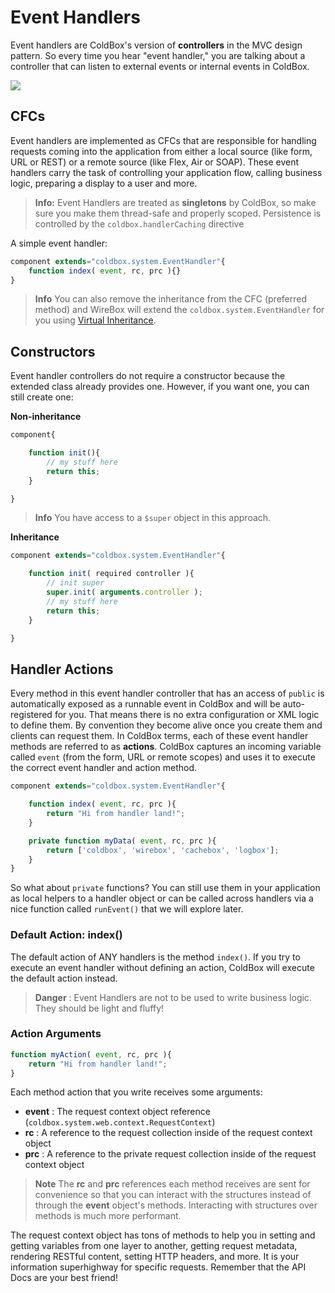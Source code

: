 # Event Handlers

Event handlers are ColdBox's version of **controllers** in the MVC design pattern. So every time you hear "event handler," you are talking about a controller that can listen to external events or internal events in ColdBox.

![](https://github.com/ortus/coldbox-platform-documentation/tree/24d3f3d16693b36ca41bf5ce0329c6ff33316ef0/images/ControllerLayer.jpg)

## CFCs

Event handlers are implemented as CFCs that are responsible for handling requests coming into the application from either a local source \(like form, URL or REST\) or a remote source \(like Flex, Air or SOAP\). These event handlers carry the task of controlling your application flow, calling business logic, preparing a display to a user and more.

> **Info:** Event Handlers are treated as **singletons** by ColdBox, so make sure you make them thread-safe and properly scoped. Persistence is controlled by the `coldbox.handlerCaching` directive

A simple event handler:

```javascript
component extends="coldbox.system.EventHandler"{
    function index( event, rc, prc ){}
}
```

> **Info** You can also remove the inheritance from the CFC \(preferred method\) and WireBox will extend the `coldbox.system.EventHandler` for you using [Virtual Inheritance](https://wirebox.ortusbooks.com/content/virtual_inheritance/).

## Constructors

Event handler controllers do not require a constructor because the extended class already provides one. However, if you want one, you can still create one:

**Non-inheritance**

```javascript
component{

    function init(){
        // my stuff here
        return this;
    }

}
```

> **Info** You have access to a `$super` object in this approach.

**Inheritance**

```javascript
component extends="coldbox.system.EventHandler"{

    function init( required controller ){
        // init super
        super.init( arguments.controller );
        // my stuff here
        return this;
    }

}
```

## Handler Actions

Every method in this event handler controller that has an access of `public` is automatically exposed as a runnable event in ColdBox and will be auto-registered for you. That means there is no extra configuration or XML logic to define them. By convention they become alive once you create them and clients can request them. In ColdBox terms, each of these event handler methods are referred to as **actions**. ColdBox captures an incoming variable called `event` \(from the form, URL or remote scopes\) and uses it to execute the correct event handler and action method.

```javascript
component extends="coldbox.system.EventHandler"{

    function index( event, rc, prc ){
        return "Hi from handler land!";
    }

    private function myData( event, rc, prc ){
        return ['coldbox', 'wirebox', 'cachebox', 'logbox'];
    }
}
```

So what about `private` functions? You can still use them in your application as local helpers to a handler object or can be called across handlers via a nice function called `runEvent()` that we will explore later.

### Default Action: index\(\)

The default action of ANY handlers is the method `index()`. If you try to execute an event handler without defining an action, ColdBox will execute the default action instead.

> **Danger** : Event Handlers are not to be used to write business logic. They should be light and fluffy!

### Action Arguments

```javascript
function myAction( event, rc, prc ){
    return "Hi from handler land!";
}
```

Each method action that you write receives some arguments:

* **event** : The request context object reference \(`coldbox.system.web.context.RequestContext`\)
* **rc** : A reference to the request collection inside of the request context object
* **prc** : A reference to the private request collection inside of the request context object

> **Note** The **rc** and **prc** references each method receives are sent for convenience so that you can interact with the structures instead of through the **event** object's methods. Interacting with structures over methods is much more performant.

The request context object has tons of methods to help you in setting and getting variables from one layer to another, getting request metadata, rendering RESTful content, setting HTTP headers, and more. It is your information superhighway for specific requests. Remember that the API Docs are your best friend!

